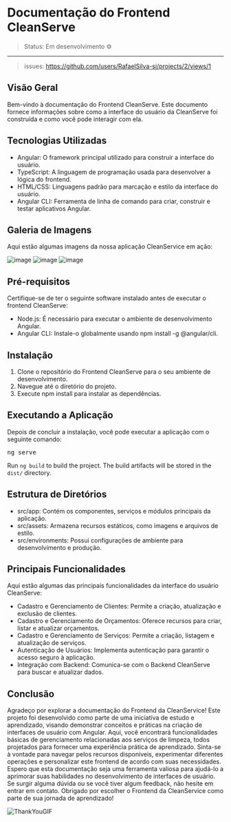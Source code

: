 # Documentação do Frontend CleanServe

> Status: Em desenvolvimento ⚙ 
---
> issues: https://github.com/users/RafaelSilva-si/projects/2/views/1
## Visão Geral
Bem-vindo à documentação do Frontend CleanServe. Este documento fornece informações sobre como a interface do usuário da CleanServe foi construída e como você pode interagir com ela.

## Tecnologias Utilizadas

* Angular: O framework principal utilizado para construir a interface do usuário.
* TypeScript: A linguagem de programação usada para desenvolver a lógica do frontend.
* HTML/CSS: Linguagens padrão para marcação e estilo da interface do usuário.
* Angular CLI: Ferramenta de linha de comando para criar, construir e testar aplicativos Angular.

## Galeria de Imagens

Aqui estão algumas imagens da nossa aplicação CleanService em ação:

![image](https://github.com/RafaelSilva-si/cleanServe-client/assets/77937182/9ff95e82-744f-4148-bc03-6f9eb8d3ef2b)
![image](https://github.com/RafaelSilva-si/cleanServe-client/assets/77937182/3918fbc2-b094-4164-b456-7d060a0cd719)
![image](https://github.com/RafaelSilva-si/cleanServe-client/assets/77937182/a0d31ad8-10f9-4e72-a297-fadd310f64b3)


## Pré-requisitos
Certifique-se de ter o seguinte software instalado antes de executar o frontend CleanServe:

* Node.js: É necessário para executar o ambiente de desenvolvimento Angular.
* Angular CLI: Instale-o globalmente usando npm install -g @angular/cli.

## Instalação
1. Clone o repositório do Frontend CleanServe para o seu ambiente de desenvolvimento.
2. Navegue até o diretório do projeto.
3. Execute npm install para instalar as dependências.

## Executando a Aplicação
Depois de concluir a instalação, você pode executar a aplicação com o seguinte comando:

<pre>
ng serve
</pre>
Run `ng build` to build the project. The build artifacts will be stored in the `dist/` directory.

## Estrutura de Diretórios
* src/app: Contém os componentes, serviços e módulos principais da aplicação.
* src/assets: Armazena recursos estáticos, como imagens e arquivos de estilo.
* src/environments: Possui configurações de ambiente para desenvolvimento e produção.

## Principais Funcionalidades
Aqui estão algumas das principais funcionalidades da interface do usuário CleanServe:

* Cadastro e Gerenciamento de Clientes: Permite a criação, atualização e exclusão de clientes.
* Cadastro e Gerenciamento de Orçamentos: Oferece recursos para criar, listar e atualizar orçamentos.
* Cadastro e Gerenciamento de Serviços: Permite a criação, listagem e atualização de serviços.
* Autenticação de Usuários: Implementa autenticação para garantir o acesso seguro à aplicação.
* Integração com Backend: Comunica-se com o Backend CleanServe para buscar e atualizar dados.

## Conclusão
Agradeço por explorar a documentação do Frontend da CleanService! Este projeto foi desenvolvido como parte de uma iniciativa de estudo e aprendizado, visando demonstrar conceitos e práticas na criação de interfaces de usuário com Angular. Aqui, você encontrará funcionalidades básicas de gerenciamento relacionadas aos serviços de limpeza, todos projetados para fornecer uma experiência prática de aprendizado.
Sinta-se à vontade para navegar pelos recursos disponíveis, experimentar diferentes operações e personalizar este frontend de acordo com suas necessidades. Espero que esta documentação seja uma ferramenta valiosa para ajudá-lo a aprimorar suas habilidades no desenvolvimento de interfaces de usuário.
Se surgir alguma dúvida ou se você tiver algum feedback, não hesite em entrar em contato. Obrigado por escolher o Frontend da CleanService como parte de sua jornada de aprendizado!

![ThankYouGIF](https://github.com/RafaelSilva-si/cleanServe-api/assets/77937182/c638d23d-74a6-40d8-a220-d3c8155b1204)
